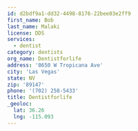 ```yaml
---
id: d2bdf9a1-dd32-4498-8176-22bee03e2ff9
first_name: Bob
last_name: Malaki
license: DDS
services:
  - dentist
category: dentists
org_name: Dentistforlife
address: '8650 W Tropicana Ave'
city: 'Las Vegas'
state: NV
zip: '89147'
phone: '(702) 258-5433'
title: Dentistforlife
_geoloc:
  lat: 36.26
  lng: -115.093
---
```

